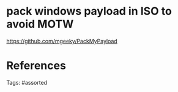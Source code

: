 # pack windows payload in ISO to avoid MOTW
https://github.com/mgeeky/PackMyPayload

# References

Tags:
    #assorted
